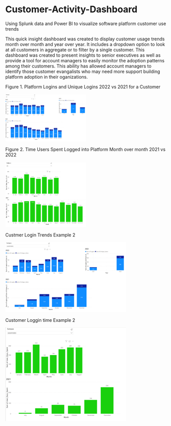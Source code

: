 # Customer-Activity-Dashboard
Using Splunk data and Power BI to visualize software platform customer use trends

This quick insight dashboard was created to display customer usage trends month over month and year over year. It includes a dropdown option to look at all customers in aggregate or to filter by a single customer. This dashboard was created to present insights to senior executives as well as provide a tool for account managers to easily monitor the adoption patterns among their customers. This ability has allowed account managers to identify those customer evangalists who may need more support building platform adoption in their oganizations. 



Figure 1. Platform Logins and Unique Logins 2022 vs 2021 for a Customer

<img src="Resources/logins-2.png" width=50%>



Figure 2. Time Users Spent Logged into Platform Month over month 2021 vs 2022

<img src="Resources/user_time.png" width=50%>



Custmer Login Trends Example 2

<img src="Resources/login_ex_2.png" width=75%>



Customer Loggin time Example 2

<img src="Resources/ex_2_user_time.png" width=75%>

